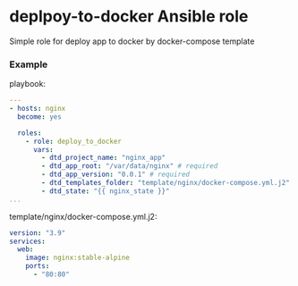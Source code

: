 # deplpoy-to-docker Ansible role

Simple role for deploy app to docker by docker-compose template

### Example

playbook:

```yaml
---
- hosts: nginx
  become: yes

  roles:
    - role: deploy_to_docker
      vars:
        - dtd_project_name: "nginx_app"
        - dtd_app_root: "/var/data/nginx" # required
        - dtd_app_version: "0.0.1" # required
        - dtd_templates_folder: "template/nginx/docker-compose.yml.j2" # required
        - dtd_state: "{{ nginx_state }}"
...

```

template/nginx/docker-compose.yml.j2:

```yaml
version: "3.9"
services:
  web:
    image: nginx:stable-alpine
    ports:
      - "80:80"
```
